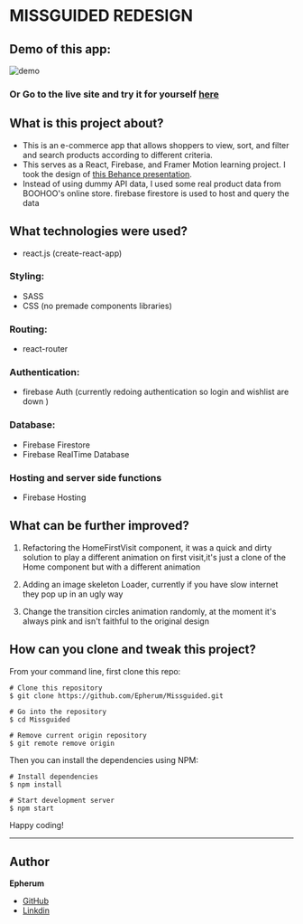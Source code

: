 # MISSGUIDED REDESIGN

## Demo of this app:

![demo](./src/images/Missguided.gif)

### Or Go to the live site and try it for yourself [here](https://wassim-missguided.web.app/)

## What is this project about?

- This is an e-commerce app that allows shoppers to view, sort, and filter and search products according to different criteria.
- This serves as a React, Firebase, and Framer Motion learning project. I took the design of [this Behance presentation](https://www.behance.net/gallery/79949881/MISSGUIDED-Visual-Experiment).
- Instead of using dummy API data, I used some real product data from BOOHOO's online store. firebase firestore is used to host and query the data

## What technologies were used?

- react.js (create-react-app)

### Styling:

- SASS
- CSS (no premade components libraries)

### Routing:

- react-router

### Authentication:

- firebase Auth (currently redoing authentication so login and wishlist are down )

### Database:

- Firebase Firestore
- Firebase RealTime Database

### Hosting and server side functions

- Firebase Hosting

## What can be further improved?

1. Refactoring the HomeFirstVisit component, it was a quick and dirty solution to play a different animation on first visit,it's just a clone of the Home component but with a different animation

2. Adding an image skeleton Loader, currently if you have slow internet they pop up in an ugly way

3. Change the transition circles animation randomly, at the moment it's always pink and isn't faithful to the original design

## How can you clone and tweak this project?

From your command line, first clone this repo:

```
# Clone this repository
$ git clone https://github.com/Epherum/Missguided.git

# Go into the repository
$ cd Missguided

# Remove current origin repository
$ git remote remove origin

```

Then you can install the dependencies using NPM:

```
# Install dependencies
$ npm install

# Start development server
$ npm start
```

Happy coding!

---

## Author

**Epherum**

- [GitHub](https://github.com/Epherum)
- [Linkdin](https://www.linkedin.com/in/wassimfekih/)
